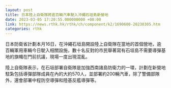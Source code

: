 ```yaml
---
layout: post
title: 日本陸上自衛隊將逾百輛汽車駛入沖繩石垣島新營地
date: 2023-03-05 17:20:55.000000000 +08:00
link: https://news.rthk.hk/rthk/ch/component/k2/1690600-20230305.htm
categories: rthk
---
```


日本防衛省計劃本月16日，在沖繩石垣島開設陸上自衛隊在當地的首個營地，逾百輛軍用車輛今日駛入相關設施，數十名反對的市民舉著寫有石垣島不需要導彈基地的旗幟在門前抗議，現場一度出現混亂。

陸上自衛隊表示，在石垣部署自衛隊是加強西南諸島防衛力的一環，計劃在新營地駐紮包括導彈部隊成員在內的大約570人，並部署約200輛汽車，除了警備部隊外，還會部署中程防空導彈和陸基反艦導彈等。
